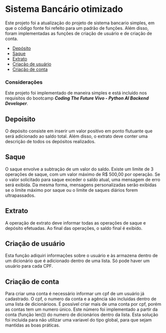 # Sistema Bancário otimizado

Este projeto foi a atualização do projeto de sistema bancario simples, em que o código fonte foi refeito para um padrão de funções. Além disso, foram implementadas as funções de criação de usuário e de criação de conta.

* [Depósito](#depoisito)
* [Saque](#saque)
* [Extrato](#extrato)
* [Criação de usuário](#criação-de-usuário)
* [Criação de conta](#criação-de-conta)


### Considerações

Este projeto foi implementado de maneira simples e está incluído nos requisitos do bootcamp _**Coding The Future Vivo - Python AI Backend Developer**_. 

## Depoisito

O depósito consiste em inserir um valor positivo em ponto flutuante que será adicionado ao saldo total. Além disso, o extrato deve conter uma descrição de todos os depósitos realizados.

## Saque

O saque envolve a subtração de um valor do saldo. Existe um limite de 3 operações de saque, com um valor máximo de R$ 500,00 por operação. Se o valor solicitado para saque exceder o saldo atual, uma mensagem de erro será exibida. Da mesma forma, mensagens personalizadas serão exibidas se o limite máximo por saque ou o limite de saques diários forem ultrapassados.

## Extrato

A operação de extrato deve informar todas as operações de saque e depósito efetuadas. Ao final das operações, o saldo final é exibido.

## Criação de usuário

Esta função adiquiri informações sobre o usuário e às armazena dentro de um dicionário que é adicionado dentro de uma lista. Só pode haver um usuário para cada CPF.

## Criação de conta

Para criar uma conta é necessário informar um cpf de um usuário já cadastrado. O cpf, o numero da conta e a agência são incluidas dentro de uma lista de dicionárioos. É possível criar mais de uma conta por cpf, porém as contas tem um numero único. Este número foi implementado a partir da conta (função len()) do numero de dicionários dentro da lista. Esta solução foi incluida para não utilizar uma variavel do tipo global, para que sejam mantidas as boas práticas.